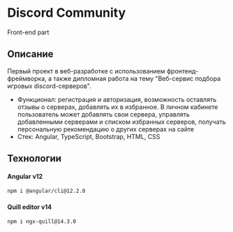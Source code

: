 # Discord Community

Front-end part

## Описание

Первый проект в веб-разработке с использованием фронтенд-фреймворка, а также дипломная работа на тему "Веб-сервис подбора игровых discord-серверов".

* Функционал: регистрация и авторизация, возможность оставлять отзывы о серверах, добавлять их в избранное. В личном кабинете пользователь может добавлять свои сервера, управлять добавленными серверами и списком избранных серверов, получать персональную рекомендацию о других серверах на сайте
* Стек: Angular, TypeScript, Bootstrap, HTML, CSS

## Технологии

#### Angular v12
```bash
npm i @angular/cli@12.2.0
```

#### Quill editor v14
```bash
npm i ngx-quill@14.3.0
```
